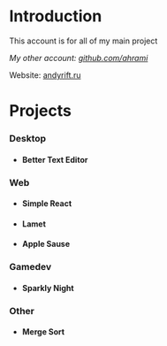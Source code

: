 # Introduction

This account is for all of my main project

_My other account: [github.com/ahrami](github.com/ahrami)_

Website: [andyrift.ru](http://andyrift.ru)

# Projects

### Desktop
- #### Better Text Editor

### Web
- #### Simple React
- #### Lamet
- #### Apple Sause

### Gamedev
- #### Sparkly Night

### Other
- #### Merge Sort
